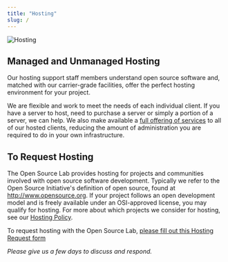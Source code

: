 ```yaml
---
title: "Hosting"
slug: /
---
```


![Hosting](/images/Hosting.jpg#right-hosting)


Managed and Unmanaged Hosting
-----------------------------

Our hosting support staff members understand open source software and, matched
with our carrier-grade facilities, offer the perfect hosting environment for
your project.



We are flexible and work to meet the needs of each individual client. If you
have a server to host, need to purchase a server or simply a portion of a
server, we can help. We also make available a [full offering of services](/services/hosting/details) to
all of our hosted clients, reducing the amount of administration you are
required to do in your own infrastructure.


To Request Hosting
------------------

The Open Source Lab provides hosting for projects and communities involved with
open source software development. Typically we refer to the Open Source
Initiative's definition of open source, found at http://www.opensource.org. If
your project follows an open development model and is freely available under an
OSI-approved license, you may qualify for hosting. For more about which projects
we consider for hosting, see our [Hosting Policy](/services/hosting/policy).


To request hosting with the Open Source Lab, [please fill out this Hosting
Request form](/request-hosting)


*Please give us a few days to discuss and respond.*
